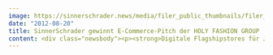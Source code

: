 ```yaml
---
image: https://sinnerschrader.news/media/filer_public_thumbnails/filer_public/90/ab/90ab54c7-2f22-40ab-a4c6-8dd53bd1ddc2/varfoldersdjk8pxf42x64d8fxslz8jcc8fc0000gnttmpqyl73b__480x288_q85_crop_subsampling-2_upscale.png
date: "2012-08-20"
title: SinnerSchrader gewinnt E-Commerce-Pitch der HOLY FASHION GROUP
content: <div class="newsbody"><p><strong>Digitale Flagshipstores für JOOP!, Strellson und windsor. starten noch in diesem Jahr<br/></strong><br/>Mit einem Konzept hochgradig individueller Flagship Fashion-Stores für die Marken JOOP!, Strellson und windsor. konnte sich SinnerSchrader bereits Anfang des Jahres in einem mehrstufigen Pitchprozess durchsetzen. Bis Oktober wird der Rollout der gemeinsamen E-Commerce-Plattform für die Marken JOOP!, Strellson und windsor. abgeschlossen sein.</p><p>Bereits diese Woche startet <a href="http&#58;//shop.joop.com/">der neue Onlineshop</a> unter der komplett überarbeiteten <a href="http&#58;//shop.joop.com/">shop.joop.com</a>. Getreu der Marken-DNA “Souveräne Extravaganz” setzt JOOP! künftig auch digital auf visuelle Opulenz, wertige Inszenierungen und großflächige Kollektionsdarstellungen. Bewegtbilder und horizontales Scrollen vermitteln den Eindruck urbanen Windowshoppings, das um direkte Kaufoptionen im Lookbereich ergänzt wird. Der gesamte Auftritt ist in einem Liquid Design umgesetzt, so dass Kunden die Marke und die Kollektion auch auf Touch-Tablets erleben können. So wurde ein zeitgemäßer Shop der deutschen Designmarke umgesetzt, dessen intuitive Einfachheit in der Bedienung zur modischen Inspiration anregt und zum Verweilen einlädt.</p><p><img alt="" class="size-full wp-image-1709" height="768" src="http&#58;//www.sinnerschrader.com/wp-content/uploads/2012/08/joop_detail.png" width="1280"/></p><p>Technische Basis für die gemeinsame E-Commerce-Plattform der Marken ist hybris. SinnerSchrader schuf eine flexible wie solide Infrastruktur, auf die bis Oktober auch die Flagshipstores von Strellson und windsor. markenadäquat aufgesetzt und international ausgerollt werden. Jede Marke der HOLY FASHION GROUP behält ihre eigene Identität und ein individuelles Markenerlebnis. Gleichzeitig teilen sich JOOP!, Strellson und windsor. künftig viele Commerce-Prozesse und Backend-Lösungen.</p><p>Reiner Pichler, CEO HOLY FASHION GROUP&#58;<br/>“Wir sind jetzt in der Lage, unseren Kunden online ein hochwertiges Fashion Einkaufs- und Markenerlebnis zu bieten, während wir gleichzeitig wertvolle Synergien in der technischen Plattform und im gemeinsamen ganzheitlichen Organisationsansatz nutzen. Bestimmte Ressourcen werden brandübergreifend zur Verfügung gestellt und bieten eine gute Basis für den weiteren internationalen Roll-Out.”</p><p>Matthias Schrader, CEO SinnerSchrader&#58;<br/>“Individuelle und touchfähige Markeninzenierungen mit einer klaren, verkaufsorientierten Denke für das entspannte Shopping auf dem Sofa zusammenzubringen ist eine tolle Herausforderung. Wir sind sehr stolz, dass wir vom Konzept, Design und Fotoregie bis zur Technologie so viel Vertrauen vom Kunden bekommen haben”.</p><p><strong>Über SinnerSchrader<br/></strong>SinnerSchrader gehört zu den führenden Digitalagenturen in Europa. SinnerSchrader entwickelt interaktive Strategien, Plattformen und Applikationen, die radikale Beziehungen zwischen Konsumenten und Marken schaffen. In der SinnerSchrader-Gruppe arbeiten über 400 Mitarbeiter an den Standorten Hamburg, Frankfurt am Main, Berlin, München und Hannover für Kunden wie Allianz, TUI, Tchibo, simyo, REWE, comdirect bank, PPR Group, OTTO und Steigenberger. SinnerSchrader wurde 1996 gegründet und ist seit 1999 börsennotiert.</p><p><strong>Über HOLY FASHION GROUP<br/></strong>Zu den erfolgreichsten Textilunternehmen mit überdurchschnittlichem Wachstum zählend, designt, produziert und vermarktet die HOLY FASHION GROUP mit Qualität, Kreativität und Leidenschaft Fashion- und Lifestyleprodukte weltweit. Unter dem Dach der HOLY FASHION GROUP, die ihren Hauptsitz in Kreuzlingen/Schweiz hat, stehen die internationalen Top-Marken Strellson, windsor. und JOOP!. Das Ziel der Unternehmensgruppe ist der Erfolg und das stetige Wachstum mit den Produkten und Marken, die Frauen und Männern das gute Gefühl geben, die richtige Entscheidung getroffen zu haben.</p><p><strong>Download<br/></strong><br/><a href="http&#58;//cl.ly/2F0I460c3q2d">Designs shop.joop.com (hochauflösend)</a></p><p><img alt="" class="alignnone size-full wp-image-1710" height="768" src="http&#58;//www.sinnerschrader.com/wp-content/uploads/2012/08/joop_look.png" width="1280"/></p></div>
---
```

